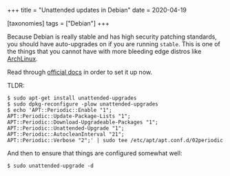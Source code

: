 +++
title = "Unattended updates in Debian"
date = 2020-04-19

[taxonomies]
tags = ["Debian"]
+++

Because Debian is really stable and has high security patching standards, you
should have auto-upgrades on if you are running `stable`.  This is one of the
things that you cannot have with more bleeding edge distros like
[ArchLinux](https://archlinux.org).

Read through [official docs](https://wiki.debian.org/UnattendedUpgrades) in order to set it up now.

TLDR:
```
$ sudo apt-get install unattended-upgrades
$ sudo dpkg-reconfigure -plow unattended-upgrades
$ echo 'APT::Periodic::Enable "1";
APT::Periodic::Update-Package-Lists "1";
APT::Periodic::Download-Upgradeable-Packages "1";
APT::Periodic::Unattended-Upgrade "1";
APT::Periodic::AutocleanInterval "21";
APT::Periodic::Verbose "2";' | sudo tee /etc/apt/apt.conf.d/02periodic
```

And then to ensure that things are configured somewhat well:
```
$ sudo unattended-upgrade -d
```
